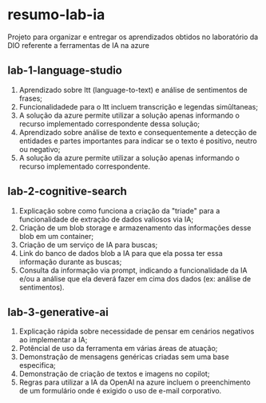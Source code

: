 # resumo-lab-ia
Projeto para organizar e entregar os aprendizados obtidos no laboratório da DIO referente a ferramentas de IA na azure

## lab-1-language-studio
1. Aprendizado sobre ltt (language-to-text) e análise de sentimentos de frases;
2. Funcionalidadede para o ltt incluem transcrição e legendas simûltaneas;
3. A solução da azure permite utilizar a solução apenas informando o recurso implementado correspondente dessa solução;
4. Aprendizado sobre análise de texto e consequentemente a detecção de entidades e partes importantes para indicar se o texto é positivo, neutro ou negativo;
5. A solução da azure permite utilizar a solução apenas informando o recurso implementado correspondente.

## lab-2-cognitive-search
1. Explicação sobre como funciona a criação da "triade" para a funcionalidade de extração de dados valiosos via IA;
2. Criação de um blob storage e armazenamento das informações desse blob em um container;
3. Criação de um serviço de IA para buscas;
4. Link do banco de dados blob a IA para que ela possa ter essa informação durante as buscas;
5. Consulta da informação via prompt, indicando a funcionalidade da IA e/ou a análise que ela deverá fazer em cima dos dados (ex: análise de sentimentos).

## lab-3-generative-ai
1. Explicação rápida sobre necessidade de pensar em cenários negativos ao implementar a IA;
2. Potêncial de uso da ferramenta em várias áreas de atuação;
3. Demonstração de mensagens genéricas criadas sem uma base especifica;
4. Demonstração de criação de textos e imagens no copilot;
5. Regras para utilizar a IA da OpenAI na azure incluem o preenchimento de um formulário onde é exigido o uso de e-mail corporativo.

